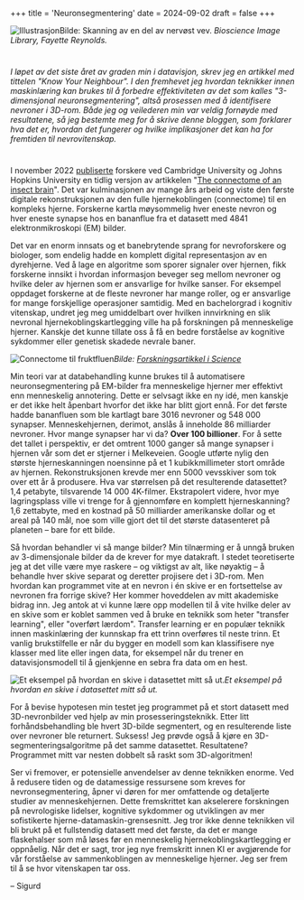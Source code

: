 +++
title = 'Neuronsegmentering'
date = 2024-09-02
draft = false
+++

![Illustrasjon](/bioscience-image-library-by-fayette-reynolds-WkDk5Dt3tk0-unsplash.jpg)Bilde: Skanning av en del av nervøst vev. *Bioscience Image Library, Fayette Reynolds.*

#
#

_I løpet av det siste året av graden min i datavisjon, skrev jeg en artikkel med tittelen "Know Your Neighbour". I den fremhevet jeg hvordan teknikker innen maskinlæring kan brukes til å forbedre effektiviteten av det som kalles "3-dimensjonal neuronsegmentering", altså prosessen med å identifisere nevroner i 3D-rom. Både jeg og veilederen min var veldig fornøyde med resultatene, så jeg bestemte meg for å skrive denne bloggen, som forklarer hva det er, hvordan det fungerer og hvilke implikasjoner det kan ha for fremtiden til nevrovitenskap._

#
#

I november 2022 [publiserte](https://www.biorxiv.org/content/10.1101/2022.11.28.516756v1) forskere ved Cambridge University og Johns Hopkins University en tidlig versjon av artikkelen "[The connectome of an insect brain](https://www.science.org/doi/10.1126/science.add9330)". Det var kulminasjonen av mange års arbeid og viste den første digitale rekonstruksjonen av den fulle hjernekoblingen (connectome) til en kompleks hjerne. Forskerne kartla møysommelig hver eneste nevron og hver eneste synapse hos en bananflue fra et datasett med 4841 elektronmikroskopi (EM) bilder.

Det var en enorm innsats og et banebrytende sprang for nevroforskere og biologer, som endelig hadde en komplett digital representasjon av en dyrehjerne. Ved å lage en algoritme som sporer signaler over hjernen, fikk forskerne innsikt i hvordan informasjon beveger seg mellom nevroner og hvilke deler av hjernen som er ansvarlige for hvilke sanser. For eksempel oppdaget forskerne at de fleste nevroner har mange roller, og er ansvarlige for mange forskjellige operasjoner samtidig. Med en bachelorgrad i kognitiv vitenskap, undret jeg meg umiddelbart over hvilken innvirkning en slik nevronal hjernekoblingskartlegging ville ha på forskningen på menneskelige hjerner. Kanskje det kunne tillate oss å få en bedre forståelse av kognitive sykdommer eller genetisk skadede nevrale baner.

![Connectome til fruktfluen](/connectome.png)*Bilde: [Forskningsartikkel i Science](https://www.science.org/doi/10.1126/science.add9330)*

Min teori var at databehandling kunne brukes til å automatisere neuronsegmentering på EM-bilder fra menneskelige hjerner mer effektivt enn menneskelig annotering. Dette er selvsagt ikke en ny idé, men kanskje er det ikke helt åpenbart hvorfor det ikke har blitt gjort ennå. For det første hadde bananfluen som ble kartlagt bare 3016 nevroner og 548 000 synapser. Menneskehjernen, derimot, anslås å inneholde 86 milliarder nevroner. Hvor mange synapser har vi da? **Over 100 billioner**. For å sette det tallet i perspektiv, er det omtrent 1000 ganger så mange synapser i hjernen vår som det er stjerner i Melkeveien. Google utførte nylig den største hjerneskanningen noensinne på et 1 kubikkmillimeter stort område av hjernen. Rekonstruksjonen krevde mer enn 5000 vevsskiver som tok over ett år å produsere. Hva var størrelsen på det resulterende datasettet? 1,4 petabyte, tilsvarende 14 000 4K-filmer. Ekstrapolert videre, hvor mye lagringsplass ville vi trenge for å gjennomføre en komplett hjerneskanning? 1,6 zettabyte, med en kostnad på 50 milliarder amerikanske dollar og et areal på 140 mål, noe som ville gjort det til det største datasenteret på planeten – bare for ett bilde.

Så hvordan behandler vi så mange bilder? Min tilnærming er å unngå bruken av 3-dimensjonale bilder da de krever for mye datakraft. I stedet teoretiserte jeg at det ville være mye raskere – og viktigst av alt, like nøyaktig – å behandle hver skive separat og deretter projisere det i 3D-rom. Men hvordan kan programmet vite at en nevron i én skive er en fortsettelse av nevronen fra forrige skive? Her kommer hoveddelen av mitt akademiske bidrag inn. Jeg antok at vi kunne lære opp modellen til å vite hvilke deler av en skive som er koblet sammen ved å bruke en teknikk som heter "transfer learning", eller "overført lærdom". Transfer learning er en populær teknikk innen maskinlæring der kunnskap fra ett trinn overføres til neste trinn. Et vanlig brukstilfelle er når du bygger en modell som kan klassifisere nye klasser med lite eller ingen data, for eksempel når du trener en datavisjonsmodell til å gjenkjenne en sebra fra data om en hest.

![Et eksempel på hvordan en skive i datasettet mitt så ut.](/test_data.png)*Et eksempel på hvordan en skive i datasettet mitt så ut.*

For å bevise hypotesen min testet jeg programmet på et stort datasett med 3D-nevronbilder ved hjelp av min prosesseringsteknikk. Etter litt forhåndsbehandling ble hvert 3D-bilde segmentert, og en resulterende liste over nevroner ble returnert. Suksess! Jeg prøvde også å kjøre en 3D-segmenteringsalgoritme på det samme datasettet. Resultatene? Programmet mitt var nesten dobbelt så raskt som 3D-algoritmen!

Ser vi fremover, er potensielle anvendelser av denne teknikken enorme. Ved å redusere tiden og de datamessige ressursene som kreves for nevronsegmentering, åpner vi døren for mer omfattende og detaljerte studier av menneskehjernen. Dette fremskrittet kan akselerere forskningen på nevrologiske lidelser, kognitive sykdommer og utviklingen av mer sofistikerte hjerne-datamaskin-grensesnitt. Jeg tror ikke denne teknikken vil bli brukt på et fullstendig datasett med det første, da det er mange flaskehalser som må løses før en menneskelig hjernekoblingskartlegging er oppnåelig. Når det er sagt, tror jeg nye fremskritt innen KI er avgjørende for vår forståelse av sammenkoblingen av menneskelige hjerner. Jeg ser frem til å se hvor vitenskapen tar oss.

– Sigurd